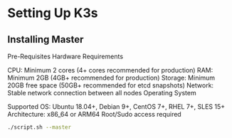 # Setting Up K3s

## Installing Master 
Pre-Requisites
Hardware Requirements

CPU: Minimum 2 cores (4+ cores recommended for production)
RAM: Minimum 2GB (4GB+ recommended for production)
Storage: Minimum 20GB free space (50GB+ recommended for etcd snapshots)
Network: Stable network connection between all nodes
Operating System

Supported OS: Ubuntu 18.04+, Debian 9+, CentOS 7+, RHEL 7+, SLES 15+
Architecture: x86_64 or ARM64
Root/Sudo access required

```bash
./script.sh --master
```
